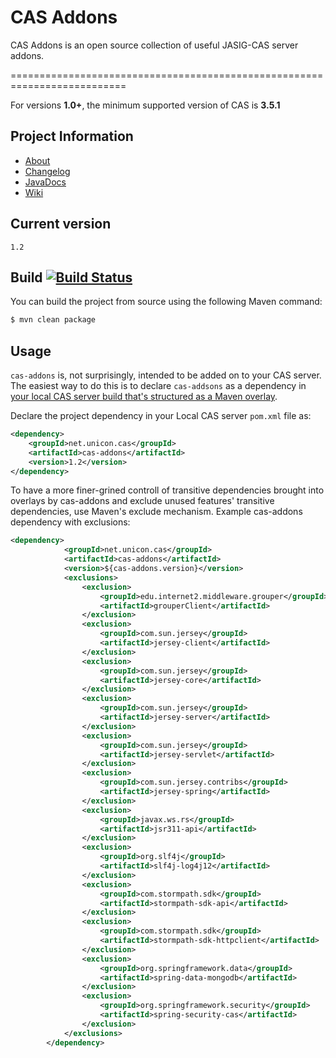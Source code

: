 # CAS Addons
CAS Addons is an open source collection of useful JASIG-CAS server addons.

==========================================================================

For versions **1.0+**, the minimum supported version of CAS is **3.5.1**


## Project Information

* [About](http://unicon.github.com/cas-addons/)
* [Changelog](https://github.com/Unicon/cas-addons/blob/master/changelog.md) 
* [JavaDocs](http://unicon.github.com/cas-addons/apidocs/index.html)
* [Wiki](https://github.com/Unicon/cas-addons/wiki)

## Current version
`1.2`

## Build [![Build Status](https://secure.travis-ci.org/Unicon/cas-addons.png)](http://travis-ci.org/Unicon/cas-addons)
You can build the project from source using the following Maven command:

```bash
$ mvn clean package
```

## Usage

`cas-addons` is, not surprisingly, intended to be added on to your CAS server.  The easiest way to do this is to declare `cas-addsons` as a dependency in [your local CAS server build that's structured as a Maven overlay](https://wiki.jasig.org/display/CASUM/Best+Practice+-+Setting+Up+CAS+Locally+using+the+Maven2+WAR+Overlay+Method).

Declare the project dependency in your Local CAS server `pom.xml` file as:
```xml
<dependency>
    <groupId>net.unicon.cas</groupId>
    <artifactId>cas-addons</artifactId>
    <version>1.2</version>
</dependency>
```

To have a more finer-grined controll of transitive dependencies brought into overlays by cas-addons and exclude unused features' transitive dependencies, use Maven's exclude mechanism. Example cas-addons dependency with exclusions:

```xml
<dependency>
            <groupId>net.unicon.cas</groupId>
            <artifactId>cas-addons</artifactId>
            <version>${cas-addons.version}</version>			
            <exclusions>                
                <exclusion>
                    <groupId>edu.internet2.middleware.grouper</groupId>
                    <artifactId>grouperClient</artifactId>
                </exclusion>
                <exclusion>
                    <groupId>com.sun.jersey</groupId>
                    <artifactId>jersey-client</artifactId>
                </exclusion>
                <exclusion>
                    <groupId>com.sun.jersey</groupId>
                    <artifactId>jersey-core</artifactId>
                </exclusion>
                <exclusion>
                    <groupId>com.sun.jersey</groupId>
                    <artifactId>jersey-server</artifactId>
                </exclusion>
                <exclusion>
                    <groupId>com.sun.jersey</groupId>
                    <artifactId>jersey-servlet</artifactId>
                </exclusion>
                <exclusion>
                    <groupId>com.sun.jersey.contribs</groupId>
                    <artifactId>jersey-spring</artifactId>
                </exclusion>
                <exclusion>
                    <groupId>javax.ws.rs</groupId>
                    <artifactId>jsr311-api</artifactId>
                </exclusion>
                <exclusion>
                    <groupId>org.slf4j</groupId>
                    <artifactId>slf4j-log4j12</artifactId>
                </exclusion>
                <exclusion>
                    <groupId>com.stormpath.sdk</groupId>
                    <artifactId>stormpath-sdk-api</artifactId>
                </exclusion>
                <exclusion>
                    <groupId>com.stormpath.sdk</groupId>
                    <artifactId>stormpath-sdk-httpclient</artifactId>
                </exclusion>
                <exclusion>
                    <groupId>org.springframework.data</groupId>
                    <artifactId>spring-data-mongodb</artifactId>
                </exclusion>
                <exclusion>
                    <groupId>org.springframework.security</groupId>
                    <artifactId>spring-security-cas</artifactId>
                </exclusion>
            </exclusions>
        </dependency>
```
